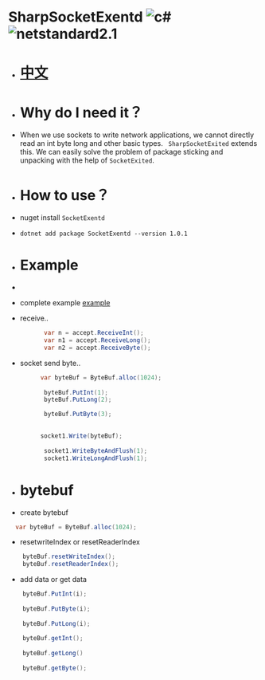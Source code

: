 # SharpSocketExentd ![c#](https://img.shields.io/badge/c%23-8.0-red) ![netstandard2.1](https://img.shields.io/badge/netstandard-2.1-blue)
  - # [中文](https://github.com/adminoryuan/SharpSocketExentd/blob/master/README.md)
  
  - # Why do I need it？
  - When we use sockets to write network applications, we cannot directly read an int byte long and other basic types. ``` SharpSocketExited``` extends this. We can easily solve the problem of package sticking and unpacking with the help of ``` SocketExited ```.
  
  - # How to use？
  -  nuget install  ``` SocketExentd ```
  - ``` dotnet add package SocketExentd --version 1.0.1 ```
  - # Example
  - 
  - complete example  [example](https://github.com/adminoryuan/SharpSocketExentd/blob/master/Example/Example.cs)
  
  - receive..
  ``` c# 
            var n = accept.ReceiveInt();
            var n1 = accept.ReceiveLong();
            var n2 = accept.ReceiveByte();
  ```
  - socket send byte..
  ```c#
           var byteBuf = ByteBuf.alloc(1024);
            
            byteBuf.PutInt(1);
            byteBuf.PutLong(2);

            byteBuf.PutByte(3);

            
           socket1.Write(byteBuf);
           
            socket1.WriteByteAndFlush(1);
            socket1.WriteLongAndFlush(1);
  ```
  - # bytebuf
  - create bytebuf
  ``` c#
    var byteBuf = ByteBuf.alloc(1024);
  ```
  - resetwriteIndex or resetReaderIndex
  ```c#
      byteBuf.resetWriteIndex();
      byteBuf.resetReaderIndex();
  ```
  - add data or get data 
  ```c#
      byteBuf.PutInt(i);
      
      byteBuf.PutByte(i);
      
      byteBuf.PutLong(i);
      
      byteBuf.getInt();
      
      byteBuf.getLong()
      
      byteBuf.getByte();
      
      
  ```
    

